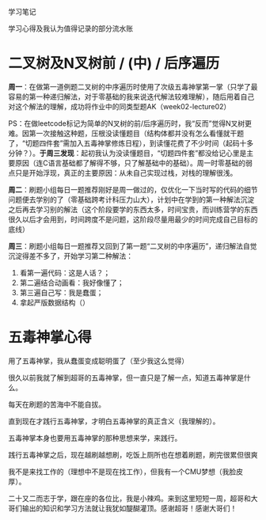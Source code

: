 学习笔记

学习心得及我认为值得记录的部分流水账

# 二叉树及N叉树前 / (中) / 后序遍历

**周一**：在做第一道例题二叉树的中序遍历时使用了次级五毒神掌第一掌（只学了最容易的第一种递归解法，对于零基础的我来说迭代解法较难理解），随后用着自己对这个解法的理解，成功将作业中的同类型题AK（week02-lecture02）

PS：在做leetcode标记为简单的N叉树的前/后序遍历时，我“反而”觉得N叉树更难。因第一次接触这种题，压根没读懂题目（结构体都并没有怎么看懂就干题了，“切题四件套”需加入五毒神掌修炼日程），到读懂花费了不少时间（起码十多分钟？）。**于周三发现**：起初我认为没读懂题目，“切题四件套”都没给记心里是主要原因（连C语言基础都了解得不够，只了解基础中的基础）。周一时零基础的弱点只是开始浮现，真正的主要原因：从未自己实现过栈，对栈的理解很浅。

**周二**：刷题小组每日一题推荐刚好是周一做过的，仅优化一下当时写的代码的细节问题便去学别的了（零基础跨考计科压力山大），计划中在学到的第一种解法沉淀之后再去学习别的解法（这个阶段要学的东西太多，时间宝贵，而训练营学的东西很久以后才会用到，时间跨度不是问题，这阶段尽量用最少的时间完成自己目标的底线）

**周三**：刷题小组每日一题推荐又回到了第一题“二叉树的中序遍历”，递归解法自觉沉淀得差不多了，开始学习第二种解法：

1. 看第一遍代码：这是人话？；
2. 第二遍结合动画看：我好像懂了；
3. 第三遍自己写：我是蠢蛋；
4. 拿起严版数据结构（）



# 五毒神掌心得

用了五毒神掌，我从蠢蛋变成聪明蛋了（至少我这么觉得）    

很久以前我就了解到超哥的五毒神掌，但一直只是了解一点，知道五毒神掌是什么。    

每天在刷题的苦海中不能自拔。

直到现在才践行五毒神掌，才明白五毒神掌的真正含义（我理解的）。

五毒神掌本身也要用五毒神掌的那种思想来学，来践行。

践行五毒神掌之后，现在越刷越想刷，吃饭上厕所也在想着刷题，刷完很累但很爽

我不是来找工作的（理想中不是现在找工作），但我有一个CMU梦想（我脸皮厚）。

二十又二而志于学，跟在座的各位比，我是小辣鸡。来到这里短短一周，超哥和大哥们输出的知识和学习方法就让我犹如醍醐灌顶。感谢超哥！感谢大哥们！